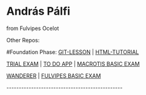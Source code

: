# András Pálfi

<p>from Fulvipes Ocelot</p>

<p>Other Repos:</p>

#Foundation Phase:
<a href="https://github.com/Andras89/git-lesson-repository.git">GIT-LESSON</a><span> | </span><a href="https://github.com/Andras89/HTML-Tutorial.git">HTML-TUTORIAL</a> 

<a href="https://github.com/Andras89/exam-trial-basics">TRIAL EXAM</a><span> | </span><a href="https://github.com/Andras89/todo-app">TO DO APP</a><span> | </span><a href="https://github.com/Andras89/macrotis-basic-exam">MACROTIS BASIC EXAM</a>

<a href="https://github.com/Andras89/wanderer-cs">WANDERER</a><span> | </span><a href="https://github.com/Andras89/fulvipes-basic-exam">FULVIPES BASIC EXAM</a>

<p>-----------------------------------------------</p>
